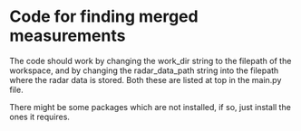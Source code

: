 # Code for finding merged measurements
The code should work by changing the work_dir string to the filepath of the workspace, and by changing the radar_data_path string into the filepath where the radar data is stored. Both these are listed at top in the main.py file. 

There might be some packages which are not installed, if so, just install the ones it requires. 